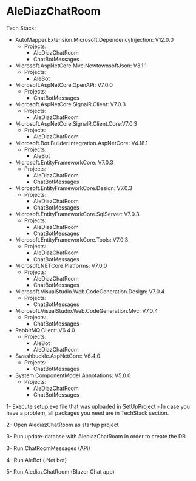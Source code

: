# AleDiazChatRoom

Tech Stack:
- AutoMapper.Extension.Microsoft.DependencyInjection: V12.0.0
    - Projects: 
      - AleDiazChatRoom
      - ChatBotMessages
- Microsoft.AspNetCore.Mvc.NewtownsoftJson: V3.1.1 
    - Projects:
      - AleBot
- Microsoft.AspNetCore.OpenAPi: V7.0.0
    - Projects:
      - ChatBotMessages  
- Microsoft.AspNetCore.SignalR.Client: V7.0.3
    - Projects:
      - AleDiazChatRoom
- Microsoft.AspNetCore.SignalR.Client.Core:V7.0.3
    - Projects:
      - AleDiazChatRoom
- Microsoft.Bot.Builder.Integration.AspNetCore: V4.18.1
    - Projects:
      - AleBot
- Microsoft.EntityFrameworkCore: V7.0.3
    - Projects:
      - AleDiazChatRoom
      - ChatBotMessages   
- Microsoft.EntityFrameworkCore.Design: V7.0.3
    - Projects:
      - AleDiazChatRoom
      - ChatBotMessages
- Microsoft.EntityFrameworkCore.SqlServer: V7.0.3
    - Projects:
      - AleDiazChatRoom
      - ChatBotMessages
- Microsoft.EntityFrameworkCore.Tools: V7.0.3
    - Projects:
      - AleDiazChatRoom
      - ChatBotMessages
- Microsoft.NETCore.Platforms: V7.0.0
    - Projects:
      - AleDiazChatRoom
      - ChatBotMessages
- Microsoft.VisualStudio.Web.CodeGeneration.Design: V7.0.4
    - Projects:
      -  ChatBotMessages
- Microsoft.VisualStudio.Web.CodeGeneration.Mvc: V7.0.4
    - Projects:
      -  ChatBotMessages
-  RabbitMQ.Client: V6.4.0
    - Projects:
      - AleBot
      - AleDiazChatRoom
- Swashbuckle.AspNetCore: V6.4.0
    - Projects:
      - ChatBotMessages
- System.ComponentModel.Annotations: V5.0.0
    - Projects:
      - AleDiazChatRoom
      - ChatBotMessages


1- Execute setup.exe file that was uploaded in SetUpProject
    - In case you have a problem, all packages you need are in TechStack section.
    
2- Open AlediazChatRoom as startup project

3- Run update-databse with AlediazChatRoom in order to create the DB

3- Run ChatRoomMessages (APi)

4- Run AleBot (.Net bot)

5- Run AlediazChatRoom (Blazor Chat app)
